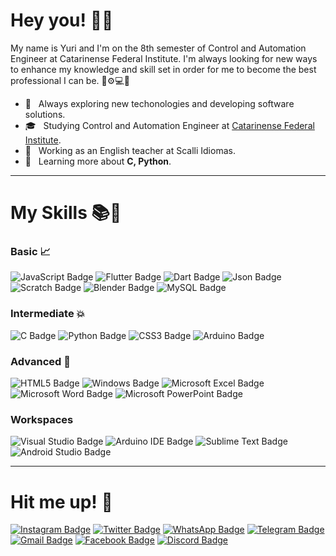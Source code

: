 # Hey you! 🖖🏾

My name is Yuri and I'm on the 8th semester of Control and Automation Engineer at Catarinense Federal Institute. I'm always looking for new ways to enhance my knowledge and skill set in order for me to become the best professional I can be. 🦾⚙️💻🤖

- 🤔 &nbsp; Always exploring new techonologies and developing software solutions.
- 🎓 &nbsp; Studying Control and Automation Engineer at <a href="https://luzerna.ifc.edu.br">Catarinense Federal Institute</a>.
- 💼 &nbsp; Working as an English teacher at Scalli Idiomas.
- 🌱 &nbsp; Learning more about **C, Python**.

---
# My Skills 📚🧠
### Basic 📈
![JavaScript Badge](https://img.shields.io/badge/JavaScript-323330?style=for-the-badge&logo=javascript&logoColor=F7DF1E)
![Flutter Badge](https://img.shields.io/badge/Flutter-02569B?style=for-the-badge&logo=flutter&logoColor=white)
![Dart Badge](https://img.shields.io/badge/Dart-0175C2?style=for-the-badge&logo=dart&logoColor=white)
![Json Badge](https://img.shields.io/badge/json-5E5C5C?style=for-the-badge&logo=json&logoColor=white)
![Scratch Badge](https://img.shields.io/badge/Scratch-4D97FF?style=for-the-badge&logo=Scratch&logoColor=white)
![Blender Badge](https://img.shields.io/badge/blender-%23F5792A.svg?style=for-the-badge&logo=blender&logoColor=white)
![MySQL Badge](https://img.shields.io/badge/MySQL-005C84?style=for-the-badge&logo=mysql&logoColor=white)

### Intermediate 💥
![C Badge](https://img.shields.io/badge/C-00599C?style=for-the-badge&logo=c&logoColor=white)
![Python Badge](https://img.shields.io/badge/Python-FFD43B?style=for-the-badge&logo=python&logoColor=darkgreen)
![CSS3 Badge](https://img.shields.io/badge/CSS3-1572B6?style=for-the-badge&logo=css3&logoColor=white)
![Arduino Badge](https://img.shields.io/badge/Arduino-00979D?style=for-the-badge&logo=Arduino&logoColor=white)

### Advanced 🚀
![HTML5 Badge](https://img.shields.io/badge/HTML5-E34F26?style=for-the-badge&logo=html5&logoColor=white)
![Windows Badge](https://img.shields.io/badge/Windows-0078D6?style=for-the-badge&logo=windows&logoColor=white)
![Microsoft Excel Badge](https://img.shields.io/badge/Microsoft_Excel-217346?style=for-the-badge&logo=microsoft-excel&logoColor=white)
![Microsoft Word Badge](https://img.shields.io/badge/Microsoft_Word-2B579A?style=for-the-badge&logo=microsoft-word&logoColor=white)
![Microsoft PowerPoint Badge](https://img.shields.io/badge/Microsoft_PowerPoint-B7472A?style=for-the-badge&logo=microsoft-powerpoint&logoColor=white)

### Workspaces
![Visual Studio Badge](https://img.shields.io/badge/Visual_Studio-5C2D91?style=for-the-badge&logo=visual%20studio&logoColor=white)
![Arduino IDE Badge](https://img.shields.io/badge/Arduino_IDE-00979D?style=for-the-badge&logo=arduino&logoColor=white)
![Sublime Text Badge](https://img.shields.io/badge/sublime_text-%23575757.svg?&style=for-the-badge&logo=sublime-text&logoColor=important)
![Android Studio Badge](https://img.shields.io/badge/Android_Studio-3DDC84?style=for-the-badge&logo=android-studio&logoColor=white)

---
# Hit me up! 📱

[![Instagram Badge](https://img.shields.io/badge/Instagram-E4405F?style=for-the-badge&logo=instagram&logoColor=white&link=https://www.instagram.com/papodedev/)](https://www.instagram.com/yuri.araujo1a3/)
[![Twitter Badge](https://img.shields.io/badge/Twitter-1DA1F2?style=for-the-badge&logo=twitter&logoColor=white&link=https://twitter.com/yuriovski1)](https://twitter.com/yuriovski1)
[![WhatsApp Badge](https://img.shields.io/badge/WhatsApp-25D366?style=for-the-badge&logo=whatsapp&logoColor=white&link=https://wa.me/5521988574863)](https://wa.me/5521988574863)
[![Telegram Badge](https://img.shields.io/badge/Telegram-2CA5E0?style=for-the-badge&logo=telegram&logoColor=white&link=https://t.me/yuriArauj)](https://t.me/yuriArauj)
[![Gmail Badge](https://img.shields.io/badge/Gmail-D14836?style=for-the-badge&logo=gmail&logoColor=white&link=mailto:yuri.a2alves@gmail.com)](mailto:yuri.a2alves@gmail.com)
[![Facebook Badge](https://img.shields.io/badge/Facebook-1877F2?style=for-the-badge&logo=facebook&logoColor=white&link=https://www.facebook.com/yuri.araujo.3386/)](https://www.facebook.com/yuri.araujo.3386/)
[![Discord Badge](https://img.shields.io/badge/Discord-7289DA?style=for-the-badge&logo=discord&logoColor=white&link=https://discordapp.com/users/yur10vski/)](https://discordapp.com/users/yur10vski/)
